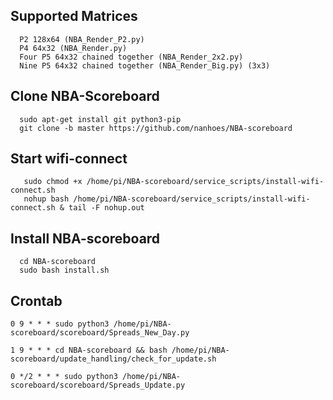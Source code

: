 ## Supported Matrices
      P2 128x64 (NBA_Render_P2.py)
      P4 64x32 (NBA_Render.py)
      Four P5 64x32 chained together (NBA_Render_2x2.py)
      Nine P5 64x32 chained together (NBA_Render_Big.py) (3x3)
      
## Clone NBA-Scoreboard
      sudo apt-get install git python3-pip
      git clone -b master https://github.com/nanhoes/NBA-scoreboard
      
## Start wifi-connect
       sudo chmod +x /home/pi/NBA-scoreboard/service_scripts/install-wifi-connect.sh
       nohup bash /home/pi/NBA-scoreboard/service_scripts/install-wifi-connect.sh & tail -F nohup.out
      
## Install NBA-scoreboard
      cd NBA-scoreboard
      sudo bash install.sh

## Crontab

    0 9 * * * sudo python3 /home/pi/NBA-scoreboard/scoreboard/Spreads_New_Day.py

    1 9 * * * cd NBA-scoreboard && bash /home/pi/NBA-scoreboard/update_handling/check_for_update.sh

    0 */2 * * * sudo python3 /home/pi/NBA-scoreboard/scoreboard/Spreads_Update.py
        
